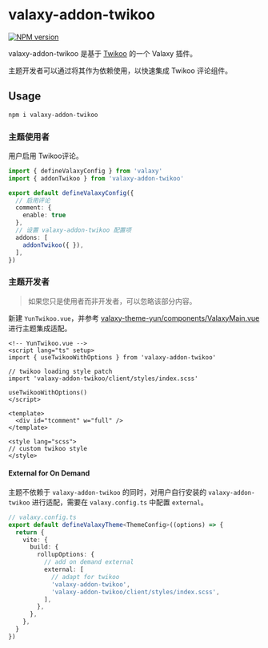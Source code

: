 # valaxy-addon-twikoo

[![NPM version](https://img.shields.io/npm/v/valaxy-addon-twikoo?color=0078E7)](https://www.npmjs.com/package/valaxy-addon-twikoo)

valaxy-addon-twikoo 是基于 [Twikoo](https://github.com/imaegoo/twikoo) 的一个 Valaxy 插件。

主题开发者可以通过将其作为依赖使用，以快速集成 Twikoo 评论组件。

## Usage

```bash
npm i valaxy-addon-twikoo
```

### 主题使用者

用户启用 Twikoo评论。

```ts
import { defineValaxyConfig } from 'valaxy'
import { addonTwikoo } from 'valaxy-addon-twikoo'

export default defineValaxyConfig({
  // 启用评论
  comment: {
    enable: true
  },
  // 设置 valaxy-addon-twikoo 配置项
  addons: [
    addonTwikoo({ }),
  ],
})
```

### 主题开发者

> 如果您只是使用者而非开发者，可以忽略该部分内容。

新建 `YunTwikoo.vue`，并参考 [valaxy-theme-yun/components/ValaxyMain.vue](https://github.com/YunYouJun/valaxy/blob/main/packages/valaxy-theme-yun/components/ValaxyMain.vue) 进行主题集成适配。

```vue
<!-- YunTwikoo.vue -->
<script lang="ts" setup>
import { useTwikooWithOptions } from 'valaxy-addon-twikoo'

// twikoo loading style patch
import 'valaxy-addon-twikoo/client/styles/index.scss'

useTwikooWithOptions()
</script>

<template>
  <div id="tcomment" w="full" />
</template>

<style lang="scss">
// custom twikoo style
</style>
```

#### External for On Demand

主题不依赖于 `valaxy-addon-twikoo` 的同时，对用户自行安装的 `valaxy-addon-twikoo` 进行适配，需要在 `valaxy.config.ts` 中配置 `external`。

```ts
// valaxy.config.ts
export default defineValaxyTheme<ThemeConfig>((options) => {
  return {
    vite: {
      build: {
        rollupOptions: {
          // add on demand external
          external: [
            // adapt for twikoo
            'valaxy-addon-twikoo',
            'valaxy-addon-twikoo/client/styles/index.scss',
          ],
        },
      },
    },
  }
})
```
